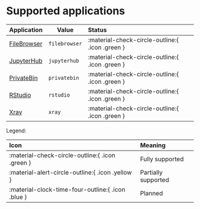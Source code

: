 # Supported applications

| Application                                                      | Value         | Status                                          |
|:-----------------------------------------------------------------|---------------|:------------------------------------------------|
| [FileBrowser](https://filebrowser.org/)                          | `filebrowser` | :material-check-circle-outline:{ .icon .green } |
| [JupyterHub](https://jupyter.org/hub)                            | `jupyterhub`  | :material-check-circle-outline:{ .icon .green } |
| [PrivateBin](https://privatebin.info/)                           | `privatebin`  | :material-check-circle-outline:{ .icon .green } |
| [RStudio](https://posit.co/products/open-source/rstudio-server/) | `rstudio`     | :material-check-circle-outline:{ .icon .green } |
| [Xray](https://xtls.github.io/)                                  | `xray`        | :material-check-circle-outline:{ .icon .green } |

Legend:

| Icon                                              | Meaning             |
|:--------------------------------------------------|:--------------------|
| :material-check-circle-outline:{ .icon .green }   | Fully supported     |
| :material-alert-circle-outline:{ .icon .yellow }  | Partially supported |
| :material-clock-time-four-outline:{ .icon .blue } | Planned             |
